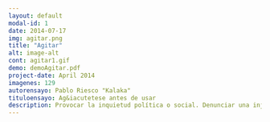 ```yaml
---
layout: default
modal-id: 1
date: 2014-07-17
img: agitar.png
title: "Agitar"
alt: image-alt
cont: agitar1.gif
demo: demoAgitar.pdf
project-date: April 2014
imagenes: 129
autorensayo: Pablo Riesco "Kalaka"
tituloensayo: Ag&iacutetese antes de usar
description: Provocar la inquietud política o social. Denunciar una injusticia, reivindicar una lucha, acusar a un agresor, acompañar una movilización, reclamar un derecho. Exigir, proclamar, propinar castigos simbólicos.
---
```

